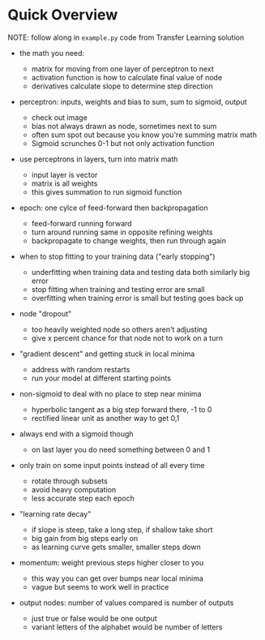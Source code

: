 # Quick Overview

NOTE: follow along in `example.py` code from Transfer Learning solution

- the math you need:
    - matrix for moving from one layer of perceptron to next
    - activation function is how to calculate final value of node
    - derivatives calculate slope to determine step direction

- perceptron: inputs, weights and bias to sum, sum to sigmoid, output
    - check out image
    - bias not always drawn as node, sometimes next to sum
    - often sum spot out because you know you're summing matrix math
    - Sigmoid scrunches 0-1 but not only activation function
- use perceptrons in layers, turn into matrix math
    - input layer is vector
    - matrix is all weights
    - this gives summation to run sigmoid function

- epoch: one cylce of feed-forward then backpropagation
    - feed-forward running forward
    - turn around running same in opposite refining weights
    - backpropagate to change weights, then run through again

- when to stop fitting to your training data ("early stopping")
    - underfitting when training data and testing data both similarly big error
    - stop fitting when training and testing error are small
    - overfitting when training error is small but testing goes back up

- node "dropout"
    - too heavily weighted node so others aren't adjusting
    - give x percent chance for that node not to work on a turn

- "gradient descent" and getting stuck in local minima
    - address with random restarts
    - run your model at different starting points

- non-sigmoid to deal with no place to step near minima
    - hyperbolic tangent as a big step forward there, -1 to 0
    - rectified linear unit as another way to get 0,1
- always end with a sigmoid though
    - on last layer you do need something between 0 and 1

- only train on some input points instead of all every time
    - rotate through subsets
    - avoid heavy computation
    - less accurate step each epoch

- "learning rate decay"
    - if slope is steep, take a long step, if shallow take short
    - big gain from big steps early on
    - as learning curve gets smaller, smaller steps down

- momentum: weight previous steps higher closer to you
    - this way you can get over bumps near local minima
    - vague but seems to work well in practice

- output nodes: number of values compared is number of outputs
    - just true or false would be one output
    - variant letters of the alphabet would be number of letters
